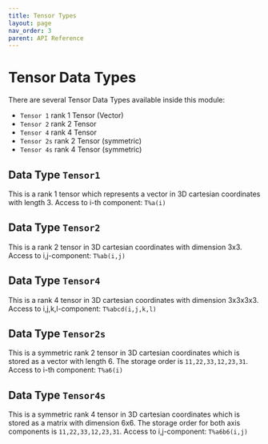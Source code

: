 ```yaml
---
title: Tensor Types
layout: page
nav_order: 3
parent: API Reference
---
```


# Tensor Data Types

There are several Tensor Data Types available inside this module:
- `Tensor 1` rank 1 Tensor (Vector)
- `Tensor 2` rank 2 Tensor
- `Tensor 4` rank 4 Tensor
- `Tensor 2s` rank 2 Tensor (symmetric)
- `Tensor 4s` rank 4 Tensor (symmetric)

## Data Type `Tensor1`
This is a rank 1 tensor which represents a vector in 3D cartesian coordinates with length 3.
Access to i-th component: `T%a(i)`

## Data Type `Tensor2`
This is a rank 2 tensor in 3D cartesian coordinates with dimension 3x3.
Access to i,j-component: `T%ab(i,j)`

## Data Type `Tensor4`
This is a rank 4 tensor in 3D cartesian coordinates with dimension 3x3x3x3.
Access to i,j,k,l-component: `T%abcd(i,j,k,l)`

## Data Type `Tensor2s`
This is a symmetric rank 2 tensor in 3D cartesian coordinates which is stored as a vector with length 6. The storage order is `11,22,33,12,23,31`.
Access to i-th component: `T%a6(i)`

## Data Type `Tensor4s`
This is a symmetric rank 4 tensor in 3D cartesian coordinates which is stored as a matrix with dimension 6x6. The storage order for both axis components is `11,22,33,12,23,31`.
Access to i,j-component: `T%a6b6(i,j)`
